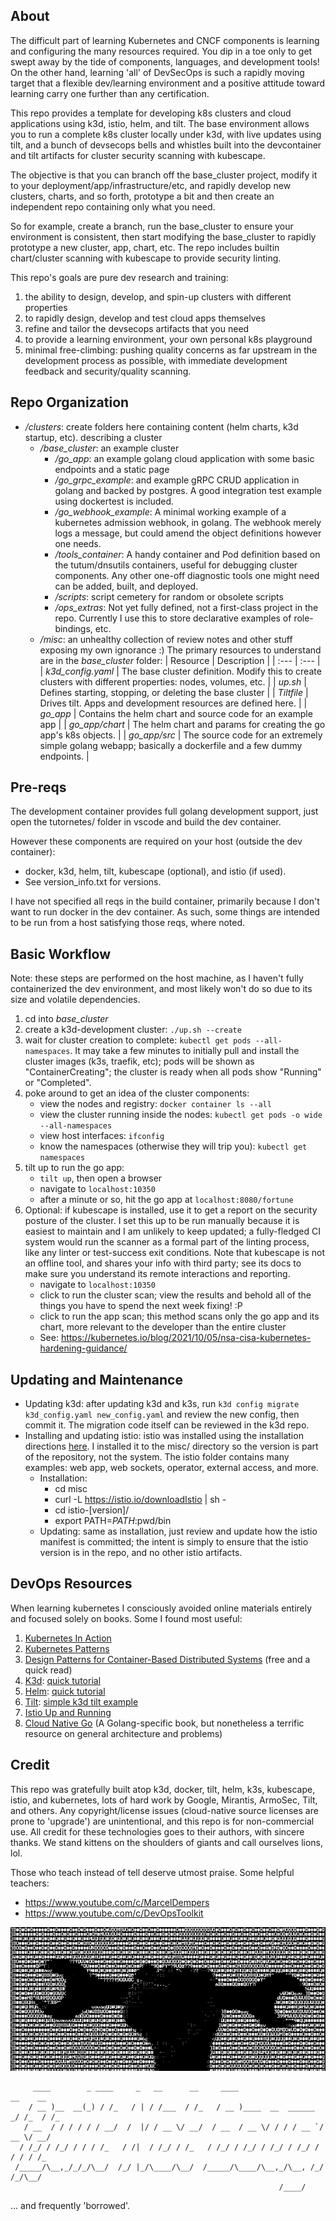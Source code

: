 ## About

The difficult part of learning Kubernetes and CNCF components is learning and configuring the many resources required. You dip in a toe only to get swept away by the tide of components, languages, and development tools! On the other hand, learning 'all' of DevSecOps is such a rapidly moving target that a flexible dev/learning environment and a positive attitude toward learning carry one further than any certification.

This repo provides a template for developing k8s clusters and cloud applications using k3d, istio, helm, and tilt. The base environment allows you to run a complete k8s cluster locally under k3d, with live updates using tilt, and a bunch of devsecops bells and whistles built into the devcontainer and tilt artifacts for cluster security scanning with kubescape.

The objective is that you can branch off the base_cluster project, modify it to your deployment/app/infrastructure/etc, and rapidly develop new clusters, charts, and so forth, prototype a bit and then create an independent repo containing only what you need.

So for example, create a branch, run the base_cluster
to ensure your environment is consistent, then start modifying the base_cluster to rapidly prototype a new cluster, app, chart, etc. The repo includes builtin chart/cluster scanning with kubescape to provide security linting.

This repo's goals are pure dev research and training:

1) the ability to design, develop, and spin-up clusters with different properties
2) to rapidly design, develop and test cloud apps themselves
3) refine and tailor the devsecops artifacts that you need
4) to provide a learning environment, your own personal k8s playground
5) minimal free-climbing: pushing quality concerns as far upstream in the development process as possible, with immediate development feedback and security/quality scanning.

## Repo Organization
* */clusters*: create folders here containing content (helm charts, k3d startup, etc). describing a cluster
    * */base_cluster*: an example cluster
        * */go_app*: an example golang cloud application with some basic endpoints and a static page
        * */go_grpc_example*: and example gRPC CRUD application in golang and backed by postgres. A good integration test example using dockertest is included.
        * */go_webhook_example*: A minimal working example of a kubernetes admission webhook, in golang. The webhook merely logs a message, but could amend the object definitions however one needs.
        * */tools_container*: A handy container and Pod definition based on the tutum/dnsutils containers, useful for debugging cluster components. Any other one-off diagnostic tools one might need can be added, built, and deployed.
        * */scripts*: script cemetery for random or obsolete scripts
        * */ops_extras*: Not yet fully defined, not a first-class project in the repo. Currently I use this to store declarative examples of role-bindings, etc.
    * */misc*: an unhealthy collection of review notes and other stuff exposing my own ignorance :)
The primary resources to understand are in the *base_cluster* folder:
| Resource | Description |
| :--- | :--- |
| *k3d_config.yaml* | The base cluster definition. Modify this to create clusters with different properties: nodes, volumes, etc. |
| *up.sh* | Defines starting, stopping, or deleting the base cluster |
| *Tiltfile* | Drives tilt. Apps and development resources are defined here. |
| *go_app* |  Contains the helm chart and source code for an example app   |
| *go_app/chart* |  The helm chart and params for creating the go app's k8s objects. |
| *go_app/src* |  The source code for an extremely simple golang webapp; basically a dockerfile and a few dummy endpoints. |

## Pre-reqs
The development container provides full golang development support, just open the tutornetes/ folder in vscode and build the dev container.

However these components are required on your host (outside the dev container):
* docker, k3d, helm, tilt, kubescape (optional), and istio (if used). 
* See version_info.txt for versions.

I have not specified all reqs in the build container, primarily because I don't want to run docker in the dev container.
As such, some things are intended to be run from a host satisfying those reqs, where noted.

## Basic Workflow

Note: these steps are performed on the host machine, as I haven't fully containerized the dev environment, and most likely won't do so due to its size and volatile dependencies.

1) cd into *base_cluster*
2) create a k3d-development cluster: `./up.sh --create`
3) wait for cluster creation to complete: `kubectl get pods --all-namespaces`. It may take a few minutes to initially pull and install the cluster images (k3s, traefik, etc); pods will be shown as "ContainerCreating"; the cluster is ready when all pods show "Running" or "Completed".
4) poke around to get an idea of the cluster components:
    * view the nodes and registry: `docker container ls --all`
    * view the cluster running inside the nodes: `kubectl get pods -o wide --all-namespaces`
    * view host interfaces: `ifconfig`
    * know the namespaces (otherwise they will trip you): `kubectl get namespaces`
5) tilt up to run the go app:
    * `tilt up`, then open a browser
    * navigate to `localhost:10350`
    * after a minute or so, hit the go app at `localhost:8080/fortune`
6) Optional: if kubescape is installed, use it to get a report on the security posture of the cluster.
I set this up to be run manually because it is easiest to maintain and I am unlikely to keep updated; a fully-fledged CI system would run the scanner as a formal part of the linting process, like any linter or test-success exit conditions. Note that kubescape is not an offline tool, and shares your info with third party; see its docs to make sure you understand its remote interactions and reporting.
    * navigate to `localhost:10350`
    * click to run the cluster scan; view the results and behold all of the things you have to spend the next week fixing! :P
    * click to run the app scan; this method scans only the go app and its chart, more relevant to the developer than the entire cluster
    * See: https://kubernetes.io/blog/2021/10/05/nsa-cisa-kubernetes-hardening-guidance/


## Updating and Maintenance
* Updating k3d: after updating k3d and k3s, run `k3d config migrate k3d_config.yaml new_config.yaml` and review the new config, then commit it. The migration code itself can be reviewed in the k3d repo.
* Installing and updating istio: istio was installed using the installation directions [here](https://istio.io/latest/docs/setup/getting-started/). I installed it to the misc/ directory so the version is part of the repository, not the system. The istio folder contains many examples: web app, web sockets, operator, external access, and more.
    * Installation:
        * cd misc
        * curl -L https://istio.io/downloadIstio | sh -
        * cd istio-[version]/
        * export PATH=$PATH:$pwd/bin
    * Updating: same as installation, just review and update how the istio manifest is committed; the intent is simply to ensure that the istio version is in the repo, and no other istio artifacts.

## DevOps Resources
When learning kubernetes I consciously avoided online materials entirely and focused solely on books. Some I found most useful:
1) [Kubernetes In Action](https://www.amazon.com/Kubernetes-Action-Marko-Luksa/dp/1617293725/)
2) [Kubernetes Patterns](https://www.amazon.com/Kubernetes-Patterns-Designing-Cloud-Native-Applications/dp/1492050288/)
3) [Design Patterns for Container-Based Distributed Systems](https://www.usenix.org/conference/hotcloud16/workshop-program/presentation/burns) (free and a quick read)
4) [K3d](https://k3d.io/v5.1.0/): [quick tutorial](https://www.youtube.com/watch?v=mCesuGk-Fks)
5) [Helm](https://helm.sh/docs/intro/quickstart/): [quick tutorial](https://www.youtube.com/watch?v=5_J7RWLLVeQ)
6) [Tilt](https://tilt.dev/): [simple k3d tilt example](https://github.com/iwilltry42/k3d-demo/blob/main/Tiltfile)
7) [Istio Up and Running](https://www.amazon.com/Istio-Running-Service-Connect-Control/dp/1492043788/)
8) [Cloud Native Go](https://www.amazon.com/Cloud-Native-Go-Unreliable-Environments/dp/1492076333) (A Golang-specific book, but nonetheless a terrific resource on general architecture and problems)


## Credit
This repo was gratefully built atop k3d, docker, tilt, helm, k3s, kubescape, istio, and kubernetes, lots of hard work by Google, Mirantis, ArmoSec, Tilt, and others.
Any copyright/license issues (cloud-native source licenses are prone to 'upgrade') are unintentional, and this repo is for non-commercial use.
All credit for these technologies goes to their authors, with sincere thanks. We stand kittens on the shoulders of giants and call ourselves lions, lol.

Those who teach instead of tell deserve utmost praise. Some helpful teachers:
* https://www.youtube.com/c/MarcelDempers
* https://www.youtube.com/c/DevOpsToolkit

![image](wrench.png)

```
     ____        _ ____     _   __      __     ____                    __    __  
    / __ )__  __(_) / /_   / | / /___  / /_   / __ )____  __  ______ _/ /_  / /_ 
   / __  / / / / / / __/  /  |/ / __ \/ __/  / __  / __ \/ / / / __ `/ __ \/ __/ 
  / /_/ / /_/ / / / /_   / /|  / /_/ / /_   / /_/ / /_/ / /_/ / /_/ / / / / /_   
 /_____/\__,_/_/_/\__/  /_/ |_/\____/\__/  /_____/\____/\__,_/\__, /_/ /_/\__/   
                                                            /____/               
```
... and frequently 'borrowed'.
